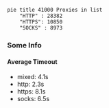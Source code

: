 
```mermaid
pie title 41000 Proxies in list
    "HTTP" : 28382
    "HTTPS": 10850
    "SOCKS" : 8973
```

### Some Info
#### Average Timeout

- mixed: 4.1s
- http: 2.3s
- https: 8.1s
- socks: 6.5s
